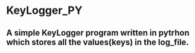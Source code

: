 # KeyLogger_PY

## A simple KeyLogger program written in pytrhon which stores all the values(keys) in the log_file.
